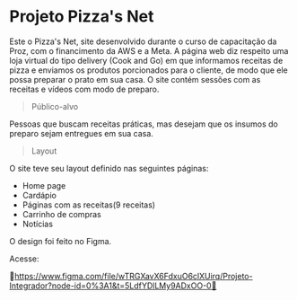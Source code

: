 # Projeto Pizza's Net

Este o Pizza's Net, site desenvolvido  durante o curso de capacitação da Proz, com o financimento da AWS e a Meta. A página web diz respeito uma loja virtual 
do tipo delivery (Cook and Go) em que informamos receitas de pizza e enviamos os produtos porcionados para o cliente, de modo que ele possa preparar o prato em
sua casa. O site contém sessões com as receitas e vídeos com modo de preparo.


>Público-alvo

Pessoas que  buscam receitas práticas, mas desejam que os insumos do preparo sejam entregues em sua casa. 

>Layout

O site teve seu layout definido nas seguintes páginas:

* Home page
* Cardápio
* Páginas com as receitas(9 receitas)
* Carrinho de compras
* Notícias

O design foi feito no Figma.

Acesse: 

🔗https://www.figma.com/file/wTRGXavX6FdxuO6clXUirq/Projeto-Integrador?node-id=0%3A1&t=5LdfYDlLMy9ADxOO-0🔗 



